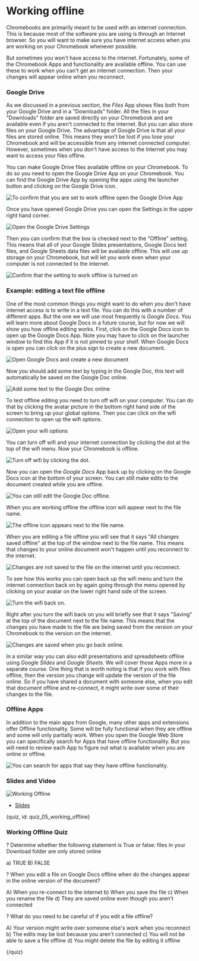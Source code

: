 # Working offline

Chromebooks are primarily meant to be used with an internet connection. This is because most of the software you are using is through an Internet browser. So you will want to make sure you have internet access when you are working on your Chromebook whenever possible. 

But sometimes you won't have access to the internet. Fortunately, some of the Chromebook Apps and functionality are available offline. You can use these to work when you can't get an internet connection. Then your changes will appear online when you reconnect. 


### Google Drive

As we discussed in a previous section, the _Files_ App shows files both from your Google Drive and in a "Downloads" folder. All the files in your "Downloads" folder are saved directly on your Chromebook and are available even if you aren't connected to the internet. But you can also store files on your Google Drive. The advantage of Google Drive is that all your files are stored online. This means they won't be lost if you lose your Chromebook and will be accessible from any internet connected computer. However, sometimes when you don't have access to the Internet you may want to access your files offline. 

You can make Google Drive files available offline on your Chromebook. To do so you need to open the Google Drive App on your Chromebook. You can find the Google Drive App by opening the apps using the launcher button and clicking on the Google Drive icon. 


![To confirm that you are set to work offline open the Google Drive App](images/06_working_offline/06_chromebookintro_working_offline-1.png)

Once you have opened Google Drive you can open the Settings in the upper right hand corner. 

![Open the Google Drive Settings](images/06_working_offline/06_chromebookintro_working_offline-2.png)


Then you can confirm that the box is checked next to the "Offline" setting. This means that all of your Google Slides presentations, Google Docs text files, and Google Sheets data files will be available offline. This will use up storage on your Chromebook, but will let you work even when your computer is not connected to the internet. 

![Confirm that the setting to work offline is turned on](images/06_working_offline/06_chromebookintro_working_offline-3.png)


### Example: editing a text file offline

One of the most common things you might want to do when you don't have internet access is to write in a text file. You can do this with a number of different apps. But the one we will use most frequently is _Google Docs_. You will learn more about Google Docs in a future course, but for now we will show you how offline editing works. First, click on the Google Docs icon to open up the Google Docs App. Note you may have to click on the launcher window to find this App if it is not pinned to your shelf. When Google Docs is open you can click on the plus sign to create a new document. 


![Open Google Docs and create a new document](images/06_working_offline/06_chromebookintro_working_offline-4.png)


Now you should add some text by typing in the Google Doc, this text will automatically be saved on the Google Doc online. 

![Add some text to the Google Doc online](images/06_working_offline/06_chromebookintro_working_offline-5.png)


To test offline editing you need to turn off wifi on your computer. You can do that by clicking the avatar picture in the bottom right hand side of the screen to bring up your global options. Then you can click on the wifi connection to open up the wifi options. 


![Open your wifi options](images/06_working_offline/06_chromebookintro_working_offline-6.png)


You can turn off wifi and your internet connection by clicking the dot at the top of the wifi menu. Now your Chromebook is offline. 

![Turn off wifi by clicking the dot.](images/06_working_offline/06_chromebookintro_working_offline-7.png)


Now you can open the _Google Docs_ App back up by clicking on the Google Docs icon at the bottom of your screen. You can still make edits to the document created while you are offline. 


![You can still edit the Google Doc offline.](images/06_working_offline/06_chromebookintro_working_offline-8.png)


When you are working offline the offline icon will appear next to the file name. 

![The offline icon appears next to the file name.](images/06_working_offline/06_chromebookintro_working_offline-9.png)


When you are editing a file offline you will see that it says "All changes saved offline" at the top of the window next to the file name. This means that changes to your online document won't happen until you reconnect to the internet.  

![Changes are not saved to the file on the internet until you reconnect.](images/06_working_offline/06_chromebookintro_working_offline-10.png)

To see how this works you can open back up the wifi menu and turn the internet connection back on by again going through the menu opened by clicking on your avatar on the lower right hand side of the screen. 

![Turn the wifi back on.](images/06_working_offline/06_chromebookintro_working_offline-11.png)


Right after you turn the wifi back on you will briefly see that it says "Saving" at the top of the document next to the file name. This means that the changes you have made to the file are being saved from the version on your Chromebook to the version on the internet. 

![Changes are saved when you go back online.](images/06_working_offline/06_chromebookintro_working_offline-12.png)

In a similar way you can also edit presentations and spreadsheets offline using _Google Slides_ and _Google Sheets_. We will cover those Apps more in a separate course. One thing that is worth noting is that if you work with files offline, then the version you change will update the version of the file online. So if you have shared a document with someone else, when you edit that document offline and re-connect, it might write over some of their changes to the file. 


### Offline Apps

In addition to the main apps from Google, many other apps and extensions offer Offline functionality. Some will be fully functional when they are offline and some will only partially work. When you open the Google Web Store you can specifically search for Apps that have offline functionality. But you will need to review each App to figure out what is available when you are online or offline. 


![You can search for apps that say they have offline functionality. ](images/06_working_offline/06_chromebookintro_working_offline-13.png)



### Slides and Video

![Working Offline](https://www.youtube.com/watch?v=eewUMvPDpwE)

* [Slides](https://docs.google.com/presentation/d/1OfWCdEL_1NMfa4C5Paz8iOzYaQHFg_60uD0rmpyfjtA/edit?usp=sharing)


{quiz, id: quiz_05_working_offline}

### Working Offline Quiz

? Determine whether the following statement is True or false: files in your Download folder are only stored online

a) TRUE
B) FALSE

? When you edit a file on Google Docs offline when do the changes appear in the online version of the document? 

A) When you re-connect to the internet
b) When you save the file 
c) When you rename the file
d) They are saved online even though you aren't connected


? What do you need to be careful of if you edit a file offline? 

A) Your version might write over someone else's work when you reconnect
b) The edits may be lost because you aren't connected
c) You will not be able to save a file offline
d) You might delete the file by editing it offline

{/quiz}

